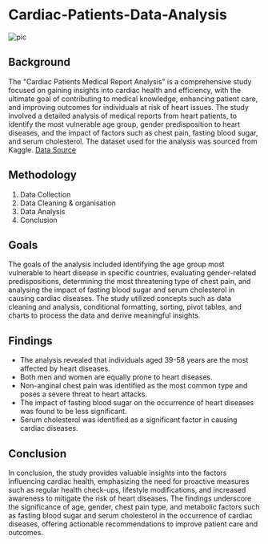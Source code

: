 # Cardiac-Patients-Data-Analysis
![pic](https://github.com/HafshaWahab/Cardiac-Patients-Data-Analysis-MS-Excel/assets/152807534/46fffb3a-b9e1-42be-bebe-3268c93c75d3)

## Background
The "Cardiac Patients Medical Report Analysis" is a comprehensive study focused on gaining insights into cardiac health and efficiency, with the ultimate goal of contributing to medical knowledge, enhancing patient care, and improving outcomes for individuals at risk of heart issues. The study involved a detailed analysis of medical reports from heart patients, to identify the most vulnerable age group, gender predisposition to heart diseases, and the impact of factors such as chest pain, fasting blood sugar, and serum cholesterol. The dataset used for the analysis was sourced from Kaggle.
[Data Source](https://www.kaggle.com/datasets/johnsmith88/heart-disease-dataset)

## Methodology
1) Data Collection
2) Data Cleaning & organisation
3) Data Analysis
4) Conclusion

## Goals
The goals of the analysis included identifying the age group most vulnerable to heart disease in specific countries, evaluating gender-related predispositions, determining the most threatening type of chest pain, and analysing the impact of fasting blood sugar and serum cholesterol in causing cardiac diseases. The study utilized concepts such as data cleaning and analysis, conditional formatting, sorting, pivot tables, and charts to process the data and derive meaningful insights.

## Findings
* The analysis revealed that individuals aged 39-58 years are the most affected by heart diseases.
* Both men and women are equally prone to heart diseases.
* Non-anginal chest pain was identified as the most common type and poses a severe threat to heart attacks.
* The impact of fasting blood sugar on the occurrence of heart diseases was found to be less significant.
* Serum cholesterol was identified as a significant factor in causing cardiac diseases. 

## Conclusion
In conclusion, the study provides valuable insights into the factors influencing cardiac health, emphasizing the need for proactive measures such as regular health check-ups, lifestyle modifications, and increased awareness to mitigate the risk of heart diseases. The findings underscore the significance of age, gender, chest pain type, and metabolic factors such as fasting blood sugar and serum cholesterol in the occurrence of cardiac diseases, offering actionable recommendations to improve patient care and outcomes.








